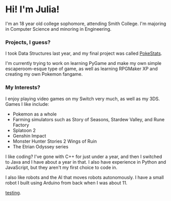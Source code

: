# Hi! I'm Julia!

I'm an 18 year old college sophomore, attending Smith College. I'm majoring in Computer Science and minoring in Engineering.

### Projects, I guess?

I took Data Structures last year, and my final project was called [PokeStats](https://github.com/JuliaYu2002/PokeStats).

I'm currently trying to work on learning PyGame and make my own simple escaperoom-esque type of game, as well as learning RPGMaker XP and creating my own Pokemon fangame.

### My Interests?

I enjoy playing video games on my Switch very much, as well as my 3DS.
Games I like include:
- Pokemon as a whole
- Farming simulators such as Story of Seasons, Stardew Valley, and Rune Factory
- Splatoon 2
- Genshin Impact
- Monster Hunter Stories 2 Wings of Ruin
- The Etrian Odyssey series

I like coding? I've gone with C++ for just under a year, and then I switched to Java and I have about a year in that. I also have experience in Python and JavaScript, but they aren't my first choice to code in.

I also like robots and the AI that moves robots autonomously. I have a small robot I built using Arduino from back when I was about 11.

[testing](https://juliayu2002.github.io/about_testing).
